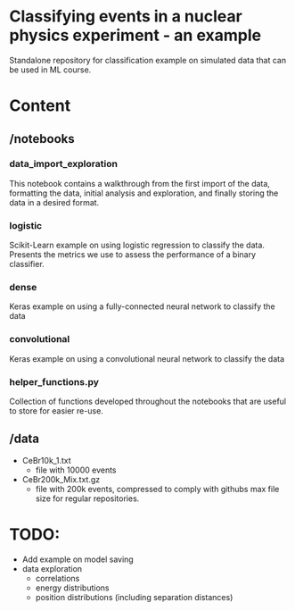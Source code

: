 # Classifying events in a nuclear physics experiment - an example
Standalone repository for classification example on simulated data that can be used in ML course.

# Content
## /notebooks

### data_import_exploration
This notebook contains a walkthrough from the first import of the data, formatting the data,
initial analysis and exploration, and finally storing the data in a desired format.

### logistic
Scikit-Learn example on using logistic regression to classify the data. Presents the metrics we use
to assess the performance of a binary classifier.

### dense
Keras example on using a fully-connected neural network to classify the data

### convolutional
Keras example on using a convolutional neural network to classify the data

### helper_functions.py
Collection of functions developed throughout the notebooks that are useful to store
for easier re-use.

## /data 
* CeBr10k_1.txt
  * file with 10000 events
* CeBr200k_Mix.txt.gz
  * file with 200k events, compressed to comply with githubs max file size for regular repositories.


# TODO:
* Add example on model saving
* data exploration
    * correlations
    * energy distributions
    * position distributions (including separation distances)

